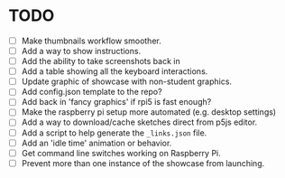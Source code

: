 # TODO

* [ ] Make thumbnails workflow smoother.
* [ ] Add a way to show instructions.
* [ ] Add the ability to take screenshots back in
* [ ] Add a table showing all the keyboard interactions.
* [ ] Update graphic of showcase with non-student graphics.
* [ ] Add config.json template to the repo?
* [ ] Add back in 'fancy graphics' if rpi5 is fast enough?
* [ ] Make the raspberry pi setup more automated (e.g. desktop settings)
* [ ] Add a way to download/cache sketches direct from p5js editor.
* [ ] Add a script to help generate the `_links.json` file.
* [ ] Add an 'idle time' animation or behavior.
* [ ] Get command line switches working on Raspberry Pi.
* [ ] Prevent more than one instance of the showcase from launching.
